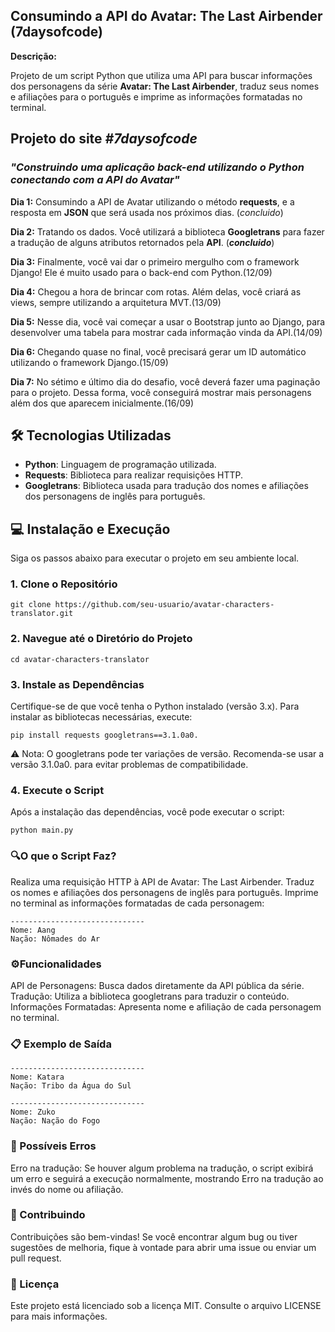 ## Consumindo a API do Avatar: The Last Airbender (7daysofcode)

**Descrição:**

Projeto de um script Python que utiliza uma API para buscar informações dos personagens da série **Avatar: The Last Airbender**, traduz seus nomes e afiliações para o português e imprime as informações formatadas no terminal.



## **Projeto do site _#7daysofcode_**
### _"Construindo uma aplicação back-end utilizando o Python conectando com a API do Avatar"_

**Dia 1:** Consumindo a API de Avatar utilizando o método **requests**, e a resposta em **JSON** que será usada nos próximos dias. (_concluido_)

**Dia 2:** Tratando os dados. Você utilizará a biblioteca **Googletrans** para fazer a tradução de alguns atributos retornados pela **API**. (_**concluido**_)

**Dia 3:** Finalmente, você vai dar o primeiro mergulho com o framework Django! Ele é muito usado para o back-end com Python.(12/09)

**Dia 4:** Chegou a hora de brincar com rotas. Além delas, você criará as views, sempre utilizando a arquitetura MVT.(13/09)

**Dia 5:** Nesse dia, você vai começar a usar o Bootstrap junto ao Django, para desenvolver uma tabela para mostrar cada informação vinda da API.(14/09)

**Dia 6:** Chegando quase no final, você precisará gerar um ID automático utilizando o framework Django.(15/09)

**Dia 7:** No sétimo e último dia do desafio, você deverá fazer uma paginação para o projeto. Dessa forma, você conseguirá mostrar mais personagens além dos que aparecem inicialmente.(16/09)


## 🛠 Tecnologias Utilizadas

- **Python**: Linguagem de programação utilizada.
- **Requests**: Biblioteca para realizar requisições HTTP.
- **Googletrans**: Biblioteca usada para tradução dos nomes e afiliações dos personagens de inglês para português.

## 💻 Instalação e Execução

Siga os passos abaixo para executar o projeto em seu ambiente local.

### 1. Clone o Repositório

```
git clone https://github.com/seu-usuario/avatar-characters-translator.git
```


### 2. Navegue até o Diretório do Projeto

```
cd avatar-characters-translator
```
### 3. Instale as Dependências
   
Certifique-se de que você tenha o Python instalado (versão 3.x). Para instalar as bibliotecas necessárias, execute:
```
pip install requests googletrans==3.1.0a0.
```
⚠️ Nota: O googletrans pode ter variações de versão. Recomenda-se usar a versão 3.1.0a0. para evitar problemas de compatibilidade.

### 4. Execute o Script
Após a instalação das dependências, você pode executar o script:

```
python main.py
```

### **🔍O que o Script Faz?**

Realiza uma requisição HTTP à API de Avatar: The Last Airbender.
Traduz os nomes e afiliações dos personagens de inglês para português.
Imprime no terminal as informações formatadas de cada personagem:

```
------------------------------
Nome: Aang
Nação: Nômades do Ar
```

### **⚙️Funcionalidades**

API de Personagens: Busca dados diretamente da API pública da série.
Tradução: Utiliza a biblioteca googletrans para traduzir o conteúdo.
Informações Formatadas: Apresenta nome e afiliação de cada personagem no terminal.

### **📋 Exemplo de Saída**

```
------------------------------
Nome: Katara
Nação: Tribo da Água do Sul

------------------------------
Nome: Zuko
Nação: Nação do Fogo
```

### **🚨 Possíveis Erros**
Erro na tradução: Se houver algum problema na tradução, o script exibirá um erro e seguirá a execução normalmente, mostrando Erro na tradução ao invés do nome ou afiliação.

### **🔧 Contribuindo**
Contribuições são bem-vindas! Se você encontrar algum bug ou tiver sugestões de melhoria, fique à vontade para abrir uma issue ou enviar um pull request.

### **📄 Licença**
Este projeto está licenciado sob a licença MIT. Consulte o arquivo LICENSE para mais informações.
